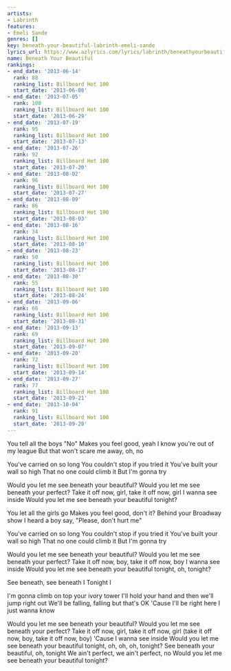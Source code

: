 ```yaml
---
artists:
- Labrinth
features:
- Emeli Sande
genres: []
key: beneath-your-beautiful-labrinth-emeli-sande
lyrics_url: https://www.azlyrics.com/lyrics/labrinth/beneathyourbeautiful.html
name: Beneath Your Beautiful
rankings:
- end_date: '2013-06-14'
  rank: 88
  ranking_list: Billboard Hot 100
  start_date: '2013-06-08'
- end_date: '2013-07-05'
  rank: 100
  ranking_list: Billboard Hot 100
  start_date: '2013-06-29'
- end_date: '2013-07-19'
  rank: 95
  ranking_list: Billboard Hot 100
  start_date: '2013-07-13'
- end_date: '2013-07-26'
  rank: 92
  ranking_list: Billboard Hot 100
  start_date: '2013-07-20'
- end_date: '2013-08-02'
  rank: 96
  ranking_list: Billboard Hot 100
  start_date: '2013-07-27'
- end_date: '2013-08-09'
  rank: 86
  ranking_list: Billboard Hot 100
  start_date: '2013-08-03'
- end_date: '2013-08-16'
  rank: 34
  ranking_list: Billboard Hot 100
  start_date: '2013-08-10'
- end_date: '2013-08-23'
  rank: 50
  ranking_list: Billboard Hot 100
  start_date: '2013-08-17'
- end_date: '2013-08-30'
  rank: 55
  ranking_list: Billboard Hot 100
  start_date: '2013-08-24'
- end_date: '2013-09-06'
  rank: 66
  ranking_list: Billboard Hot 100
  start_date: '2013-08-31'
- end_date: '2013-09-13'
  rank: 69
  ranking_list: Billboard Hot 100
  start_date: '2013-09-07'
- end_date: '2013-09-20'
  rank: 72
  ranking_list: Billboard Hot 100
  start_date: '2013-09-14'
- end_date: '2013-09-27'
  rank: 77
  ranking_list: Billboard Hot 100
  start_date: '2013-09-21'
- end_date: '2013-10-04'
  rank: 91
  ranking_list: Billboard Hot 100
  start_date: '2013-09-28'
---
```


You tell all the boys "No"
Makes you feel good, yeah
I know you're out of my league
But that won't scare me away, oh, no

You've carried on so long
You couldn't stop if you tried it
You've built your wall so high
That no one could climb it
But I'm gonna try

Would you let me see beneath your beautiful?
Would you let me see beneath your perfect?
Take it off now, girl, take it off now, girl
I wanna see inside
Would you let me see beneath your beautiful tonight?

You let all the girls go
Makes you feel good, don't it?
Behind your Broadway show
I heard a boy say, "Please, don't hurt me"

You've carried on so long
You couldn't stop if you tried it
You've built your wall so high
That no one could climb it
But I'm gonna try

Would you let me see beneath your beautiful?
Would you let me see beneath your perfect?
Take it off now, boy, take it off now, boy
I wanna see inside
Would you let me see beneath your beautiful tonight, oh, tonight?

See beneath, see beneath
I
Tonight
I

I'm gonna climb on top your ivory tower
I'll hold your hand and then we'll jump right out
We'll be falling, falling but that's OK
'Cause I'll be right here
I just wanna know

Would you let me see beneath your beautiful?
Would you let me see beneath your perfect?
Take it off now, girl, take it off now, girl (take it off now, boy, take it off now, boy)
'Cause I wanna see inside
Would you let me see beneath your beautiful tonight, oh, oh, oh, tonight?
See beneath your beautiful, oh, tonight
We ain't perfect, we ain't perfect, no
Would you let me see beneath your beautiful tonight?



